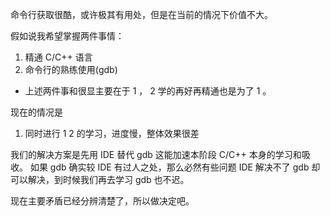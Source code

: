 命令行获取很酷，或许极其有用处，但是在当前的情况下价值不大。

假如说我希望掌握两件事情：
1. 精通 C/C++ 语言
2. 命令行的熟练使用(gdb)

- 上述两件事和很显主要在于 1 ， 2 学的再好再精通也是为了 1 。

现在的情况是
1. 同时进行 1 2 的学习，进度慢，整体效果很差

我们的解决方案是先用 IDE 替代 gdb 这能加速本阶段 C/C++ 本身的学习和吸收。
如果 gdb 确实较 IDE 有过人之处，那么必然有些问题 IDE 解决不了 gdb 却可以解决，到时候我们再去学习 gdb 也不迟。

现在主要矛盾已经分辨清楚了，所以做决定吧。